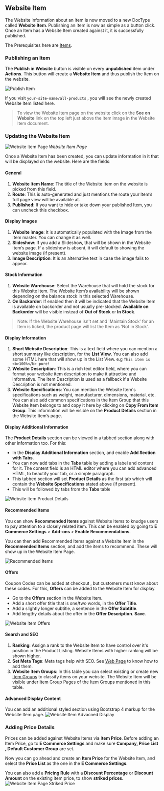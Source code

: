 ## Website Item

The Website information about an Item is now moved to a new DocType called **Website Item**. Publishing an Item is now as simple as a button click. Once an Item has a Website Item created against it, it is successfully published.

The Prerequisites here are [Items](https://docs.erpnext.com/docs/v13/user/manual/en/stock/item).

### Publishing an Item

The **Publish in Website** button is visible on every **unpublished** item under **Actions**. This button will create a **Website Item** and thus publish the Item on the website.

![Publish Item](https://docs.erpnext.com/files/publish-item.gif)

If you visit `your-site-name/all-products` , you will see the newly created Website Item listed here.

> To view the Website Item page on the website click on the **See on Website** link on the top left just above the item image in the Website Item document.

### Updating the Website Item

![Website Item Page](https://docs.erpnext.com/files/web-item-page-overview.png) _Website Item Page_

Once a Website Item has been created, you can update information in it that will be displayed on the website. Here are the fields:

#### General

1.  **Website Item Name**: The title of the Website Item on the website is picked from this field.
2.  **Route**: This is auto-generated and just mentions the route your Item’s full page view will be available at.
3.  **Published**: If you want to hide or take down your published Item, you can uncheck this checkbox.

#### Display Images

1.  **Website Image**: It is automatically populated with the Image from the Item master. You can change it as well.
2.  **Slideshow**: If you add a Slideshow, that will be shown in the Website Item’s page. If a slideshow is absent, it will default to showing the website image (if present).
3.  **Image Description**: It is an alternative text in case the image fails to appear.

#### Stock Information

1.  **Website Warehouse**: Select the Warehouse that will hold the stock for this Website Item. The Website Item’s availability will be shown depending on the balance stock in this selected Warehouse.
2.  **On Backorder**: If enabled then it will be indicated that the Website Item is available on backorder and not usually pre-stocked. **Available on Backorder** will be visible instead of **Out of Stock** or **In Stock**.

> Note: If the Website Warehouse isn't set and 'Maintain Stock' for an Item is ticked, the product page will list the Item as 'Not in Stock'.

#### Display Information

1.  **Short Website Description**: This is a text field where you can mention a short summary like description, for the **List View**. You can also add some HTML here that will show up in the List View. e.g `This item is <b>100%</b> pure!`
2.  **Website Description**: This is a rich text editor field, where you can format your website item description to make it attractive and informative. The Item Description is used as a fallback if a Website Description is not mentioned.
3.  **Website Specifications**: You can mention the Website Item's specifications such as weight, manufacturer, dimensions, material, etc. You can also add common specifications in the Item Group that this Website Item belongs to and copy it here by clicking on **Copy From Item Group**. This information will be visible on the **Product Details** section in the Website Item’s page.

#### Display Additional Information

The **Product Details** section can be viewed in a tabbed section along with other information too. For this:

*   In the **Display Additional Information** section, and enable **Add Section with Tabs**.
*   You can now add tabs in the **Tabs** table by adding a label and content for it. The content field is an HTML editor where you can add advanced HTML, to beautify your tab, or a simple paragraph.
*   This tabbed section will set **Product Details** as the first tab which will contain the **Website Specifications** stated above (if present).
*   This will be followed by tabs from the **Tabs** table

![Website Item Product Details](https://docs.erpnext.com/files/web-item-product-details.png)

#### Recommended Items

You can show **Recommended Items** against Website Items to knudge users to pay attention to a closely related item. This can be enabled by going to **E Commerce Settings** > **Add-ons** > **Enable Recommendations**.

You can then add Recommended Items against a Website Item in the **Recommended Items** section, and add the items to recommend. These will show up in the Website Item Page.

![Recommended Items](https://docs.erpnext.com/files/recommended-items.png)

#### Offers

Coupon Codes can be added at checkout , but customers must know about these codes. For this, **Offers** can be added to the Website Item for display.

*   Go to the **Offers** section in the Website Item.
*   Add a short offer title that is one/two words, in the **Offer Title**.
*   Add a slightly longer subtitle, a sentence in the **Offer Subtitle**.
*   Add lengthy details about the offer in the **Offer Description**. **Save**.

![Website Item Offers](https://docs.erpnext.com/files/web-item-offers.png)

#### Search and SEO

1.  **Ranking**: Assign a rank to the Website Item to have control over it's position in the Product Listing. Website Items with higher ranking will be shown higher.
2.  **Set Meta Tags**: Meta tags help with SEO. See [Web Page](https://docs.erpnext.com/docs/v13/user/manual/en/website/web-page) to know how to add them.
3.  **Website Item Groups**: In this table you can select existing or create new [Item Groups](https://docs.erpnext.com/docs/v13/user/manual/en/stock/item-group) to classify items on your website. The Website Item will be visible under Item Group Pages of the Item Groups mentioned in this table.

#### Advanced Display Content

You can add an additional styled section using Bootstrap 4 markup for the Website Item page. ![Website Item Advacned Display](https://docs.erpnext.com/files/web-item-advanced-display.png)

### Adding Price Details

Prices can be added against Website Items via **Item Price**. Before adding an Item Price, go to **E Commerce Settings** and make sure **Company, Price List , Default Customer Group** are set.

Now you can go ahead and create an **Item Price** for the Website Item, and select the **Price List** as the one in the **E Commerce Settings**.

You can also add a **Pricing Rule** with a **Discount Percentage** or **Discount Amount** on the existing item price, to show **striked prices**. ![Website Item Page Striked Price](https://docs.erpnext.com/files/web-item-striked-price.png)